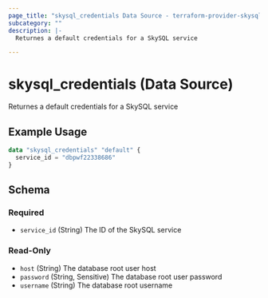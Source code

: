 ```yaml
---
page_title: "skysql_credentials Data Source - terraform-provider-skysql-beta"
subcategory: ""
description: |-
  Returnes a default credentials for a SkySQL service

---
```


# skysql_credentials (Data Source)

Returnes a default credentials for a SkySQL service

## Example Usage

```terraform
data "skysql_credentials" "default" {
  service_id = "dbpwf22338686"
}
```

<!-- schema generated by tfplugindocs -->
## Schema

### Required

- `service_id` (String) The ID of the SkySQL service

### Read-Only

- `host` (String) The database root user host
- `password` (String, Sensitive) The database root user password
- `username` (String) The database root username

